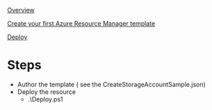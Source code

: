 [Overview](https://docs.microsoft.com/en-us/azure/azure-resource-manager/resource-group-overview)

[Create your first Azure Resource Manager template](https://docs.microsoft.com/en-us/azure/azure-resource-manager/resource-manager-create-first-template)

[Deploy](https://docs.microsoft.com/en-us/azure/azure-resource-manager/resource-manager-quickstart-deploy)

# Steps
* Author the template ( see the CreateStorageAccountSample.json)
* Deploy the resource
    * .\Deploy.ps1

